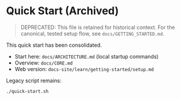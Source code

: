 # Quick Start (Archived)

> DEPRECATED: This file is retained for historical context. For the canonical, tested setup flow, see `docs/GETTING_STARTED.md`.

This quick start has been consolidated.

- Start here: `docs/ARCHITECTURE.md` (local startup commands)
- Overview: `docs/CORE.md`
- Web version: `docs-site/learn/getting-started/setup.md`

Legacy script remains:

```bash
./quick-start.sh
```